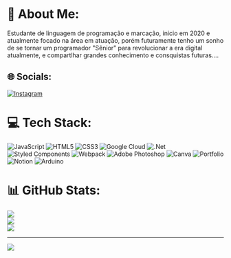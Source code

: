 # 💫 About Me:
Estudante de linguagem de programação e marcação, inicio em 2020 e atualmente focado na área em atuação, porém futuramente tenho um sonho de se tornar um programador "Sênior" para revolucionar a era digital atualmente, e compartlhar grandes conhecimento e consquistas futuras....


## 🌐 Socials:
[![Instagram](https://img.shields.io/badge/Instagram-%23E4405F.svg?logo=Instagram&logoColor=white)](https://instagram.com/_apenas_um_lixo_qualquer_) 

# 💻 Tech Stack:
![JavaScript](https://img.shields.io/badge/javascript-%23323330.svg?style=for-the-badge&logo=javascript&logoColor=%23F7DF1E) ![HTML5](https://img.shields.io/badge/html5-%23E34F26.svg?style=for-the-badge&logo=html5&logoColor=white) ![CSS3](https://img.shields.io/badge/css3-%231572B6.svg?style=for-the-badge&logo=css3&logoColor=white) ![Google Cloud](https://img.shields.io/badge/Google%20Cloud-%234285F4.svg?style=for-the-badge&logo=google-cloud&logoColor=white) ![.Net](https://img.shields.io/badge/.NET-5C2D91?style=for-the-badge&logo=.net&logoColor=white) ![Styled Components](https://img.shields.io/badge/styled--components-DB7093?style=for-the-badge&logo=styled-components&logoColor=white) ![Webpack](https://img.shields.io/badge/webpack-%238DD6F9.svg?style=for-the-badge&logo=webpack&logoColor=black) ![Adobe Photoshop](https://img.shields.io/badge/adobephotoshop-%2331A8FF.svg?style=for-the-badge&logo=adobephotoshop&logoColor=white) ![Canva](https://img.shields.io/badge/Canva-%2300C4CC.svg?style=for-the-badge&logo=Canva&logoColor=white) ![Portfolio](https://img.shields.io/badge/Portfolio-%23000000.svg?style=for-the-badge&logo=firefox&logoColor=#FF7139) ![Notion](https://img.shields.io/badge/Notion-%23000000.svg?style=for-the-badge&logo=notion&logoColor=white) ![Arduino](https://img.shields.io/badge/-Arduino-00979D?style=for-the-badge&logo=Arduino&logoColor=white)
# 📊 GitHub Stats:
![](https://github-readme-stats.vercel.app/api?username=IsaacChicarino&theme=vue&hide_border=false&include_all_commits=false&count_private=false)<br/>
![](https://github-readme-streak-stats.herokuapp.com/?user=IsaacChicarino&theme=vue&hide_border=false)<br/>
![](https://github-readme-stats.vercel.app/api/top-langs/?username=IsaacChicarino&theme=vue&hide_border=false&include_all_commits=false&count_private=false&layout=compact)

---
[![](https://visitcount.itsvg.in/api?id=IsaacChicarino&icon=0&color=0)](https://visitcount.itsvg.in)

<!-- Proudly created with GPRM ( https://gprm.itsvg.in ) -->
